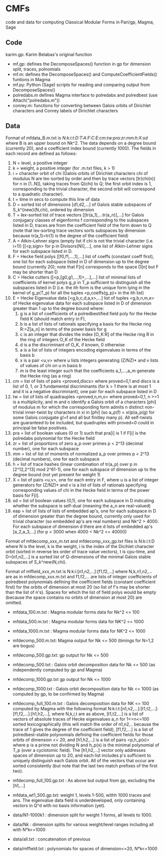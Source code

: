 CMFs
===

code and data for computing Classical Modular Forms in Pari/gp, Magma,
Sage

Code
-------

karim.gp: Karim Belabas's original function
* mf.gp: defines the DecomposeSpaces() function in gp for dimension split, traces, polnomials
* mf.m: defines the DecomposeSpaces() and ComputeCoefficientFields() funtions in Magma
* mf.py: Python (Sage) scripts for reading and comparing output from DecomposeSpaces()
* polredabs.m defines Magma interface to polredabs and polredbest (use Attach("polredabs.m"))
* conrey.m: functions for converting between Galois orbits of Dirichlet characters and Conrey labels of Dirichlet characters

Data
-------

Format of mfdata_B.m.txt is *N:k:i:t:D:T:A:F:C:E:cm:tw:pra:zr:mm:h:X:sd* where B is an upper bound on Nk^2.  The data depends on a degree bound (currently 20), and a coefficient index bound (currently 1000).  The  fields in each record are defined as follows:

 1) N = level, a positive integer
 2) k = weight, a positive integer (for .m.txt files, k > 1)
 3) i = character orbit of chi (Galois orbits of Dirichlet characters chi of modulus N are lex-sorted by order and then by trace vectors [tr(chi(n)) for n in [1..N]], taking traces from Q(chi) to Q; the first orbit index is 1, corresponding to the trivial character, the second orbit will correspond to a quadratic character).
 4) t = time in secs to compute this line of data
 5) D = sorted list of dimensions [d1,d2,...] of Galois stable subspaces of S_k^{new}(N,chi), ordered by dimension
 6) T = lex-sorted list of trace vectors [[tr(a_1),...tr(a_n)],...] for Galois conjugacy classes of eigenforms f corresponding to the subspaces listed in D, traces are from the coefficient field of the form down to Q (note that lex-sorting trace vectors sorts subspaces by dimension because tr(a_1)=tr(1) is the degree of the coefficient field)
 7) A = Atkin-Lehner signs (empty list if chi is not the trivial character (i.e. i=1)) [[<p,sign> for p in Divisors(N)],...], one list of Atkin-Lehner signs for each subspace listed in D.
 8) F = Hecke field polys [[f0,f1,...,1],...] list of coeffs (constant coeff first), one list for each subspace listed in D of dimension up to the degree bound (currently 20); note that F[n] corresponds to the space D[n] but F may be shorter than D
 9) C = Hecke cutters [[<p,[g0,g1,...,1]>,...],...] list of minimal lists of coefficients of kernel polys g_p in T_p sufficient to distinguish all the subspaces listed in D (i.e. the ith form is the unique form lying in the kernel of g_p(T_p) for all the tuples <p,coeffs(g_p)> in the ith list)
10) E = Hecke Eigenvalue data [<g,b,c,d,a,x>,...] list of tuples <g,b,n,m,e> of Hecke eigenvalue data for each subspace listed in D of dimension greater than 1 up to the degree bound where:
      1) g is a list of coefficients of a polredbestified field poly for the Hecke field K (should match entry in F),
      2) b is a list of lists of rationals specifying a basis for the Hecke ring R:=Z[a_n] in terms of the power basis for g
      3) c is an integer that divides the index [O_K:R] of the Hecke ring R in the ring of integers O_K of the Hecke field
      4) d is a the discriminant of O_K, if known, 0 otherwise
      5) a is a list of lists of integers encoding eigenvalues in terms of the basis b
      6) x is a pair <u,v> where u lists integers generating (Z/NZ)* and v lists of values of chi on u in basis b
      7) m is the least integer such that the coefficients a_1,...,a_m generate the Hecke ring (as a ring)
11) cm = list of lists of pairs <proved,discs> where proved=0,1 and discs is a list of 0, 1, or 3 fundamental discriminants (for k > 1 there is at most 1 and it is a negative discriminant), one pair for each subspace listed in D
12) tw = list of lists of quadrauples <proved,n,m,o> where proved=0,1, n >=1 is a multiplicity, and m and o identify a Galois orbit of a characters [phi] of modulus m for which the corresponding form admits n distinct non-trivial inner-twist by characters in xi in [phi] (so a_p(f) = xi(p)a_p(g) for some Galois conjugate g!=f and all but finitley many p). All self-twists are guaranteed to be included, but quadruples with proved=0 could in principal be false positives.
13) pra = list of boolean values (0 or 1) such that pra[i] is 1 if F[i] is the polredabs polynomial for the Hecke field
14) zr = list of proportions of zero a_p over primes p < 2^13 (decimal number), one for each subspace
15) mm = list of list of moments of normalized a_p over primes p < 2^13 (decimal numbers), one for each subspace
16) h = list of trace hashes (linear combination of tr(a_p) over p in [2^12,2^13] mod 2^61-1), one for each subspace of dimension up to the degree bound (not yet present for weight 1)
17) X = list of pairs <u,v>, one for each entry in F, where u is a list of integer generators for (Z/NZ)* and v is a list of lists of rationals specifying corresponding values of chi in the Hecke field in terms of the power basis for F[i].
18) sd = list of boolean values (0,1), one for each subspace in D indicating whether the subspace is self-dual (meaning the a_n are real-valued)
19) eap = list of lists of lists of embedded ap's, one for each subspace in D of dimension greater than the degree bound, currently only used for trivial character (so embedded ap's are real numbers) and Nk^2 > 4000.  For each subspace of dimension d there are d lists of embedded ap's [a_2,a_3,...] (for p < 3000 when 4000 < Nk^2 <= 40000)

Format of mfdecomp_xxx_m.txt and mfdecomp_xxx_gp.txt files is N:k:i:t:D where N is the level, k is the weight, i is the index of the Dicihlet character orbit (sorted in reverse lex order of trace value vectors), t is cpu-time, and D=[n1,n2,...] is a sorted list of Q-dimensions of the minimal Galois stable subspaces of S_k^new(N,chi).

Format of mffield_xxx_m.txt is N:k:i:[n1,n2,...]:[f1,f2,...] where N,k,n1,n2,... are as in mfdecomp_xxx.m.txt and f1,f2,... are lists of integer coefficients of polredbest polynomials defining the coefficient fields (constant coefficient first) for the orbits of dimension at most 20 (so list of f's may be shorter than the list of n's).  Spaces for which the list of field polys would be empty (because the space contains no orbits of dimension at most 20) are omitted.

* mfdata_100.m.txt : Magma modular forms data for Nk^2 <= 100
* mfdata_500.m.txt : Magma modular forms data for NK^2 <= 1000
* mfdata_1000.m.txt : Magma modular forms data for NK^2 <= 1000

* mfdecomp_500.m.txt: Magma output for Nk <= 500 (timings for N=1,2 are bogus)
* mfdecomp_500.gp.txt: gp output for Nk <= 500
* mfdecomp_500.txt : Galois orbit decomposition data for Nk <= 500 (as independently computed by gp and Magma)

* mfdecomp_1000.gp.txt gp output for Nk <= 1000
* mfdecomp_1000.txt : Galois orbit decomposition data for Nk <= 1000 (as computed by gp, to be confirmed by Magma)

* mfdecomp_full_100.m.txt : Galois decomposition data for NK <= 100 computed by Magma with the following format N:k:i:t:[n1,n2,...]:[t1,t2,...]:[f1,f2,...]:[h1,h2,...], where N,k,i,t are as above, [t1,t2,...] is a list of vectors of absolute traces of Hecke eigenvalues a_n for 1<=n<=100 sorted lexicographically (this will match the order of n1,n2,.. because the trace of 1 gives the degree of the coefficient field), [f1,f2,...] is a list of polredbest-stable polynomials defining the coefficient fields for those orbits of dimension <= 20, and [h1,h2,...] is a list of pairs <p,h_p(x)> where p is a prime not dividing N and h_p(x) is the minimal polynomial of T_p (over a cyclotomic field).  The [h1,h2,...] vector only addresses spaces of dimension up to 20, and each list includes p's sufficient to uniquely distinguish each Galois orbit.  All of the vectors that occur are sorted consistently (but note that the last two match prefixes of the first two).

* mfdecomp_full_100.gp.txt : As above but output from gp, excluding the [h1,...]

* mfdata_wt1_500.gp.txt: weight 1, levels 1-500, withh 1000 traces and
  ans. The eigenvalue data field is underdeveloped, only containing
  vectors in Q^d with no basis information (yet).

* data/N1-1000k1 : dimension split for weight 1 forms, all levels to 1000.
* data/N*k* : dimension splits for various weight/level ranges including all with N*k<=1000
* data/all.txt : concatenation of previous
* data/mffield.txt : polynomials for spaces of dimension<=20, N*k<=1000

